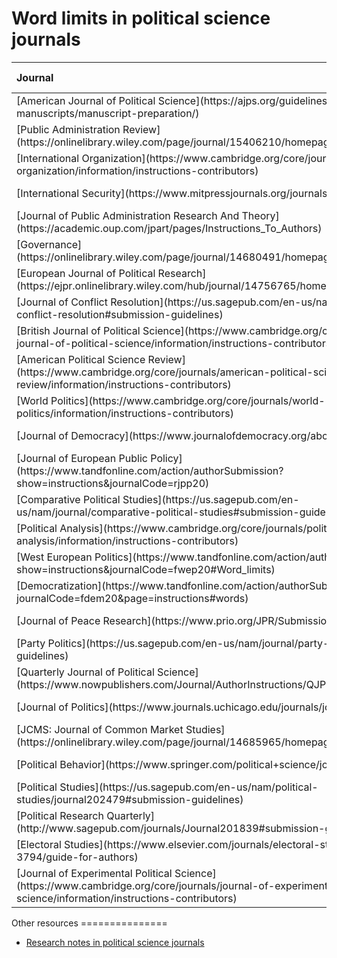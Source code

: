 Word limits in political science journals
=========================================

<table class="table" style="width: auto !important; margin-left: auto; margin-right: auto;">
<thead>
<tr>
<th style="text-align:left;">
Journal
</th>
<th style="text-align:left;">
Long article
</th>
<th style="text-align:left;">
Short article
</th>
<th style="text-align:left;">
Review
</th>
<th style="text-align:right;">
Impact factor
</th>
</tr>
</thead>
<tbody>
<tr>
<td style="text-align:left;width: 60%; ">
[American Journal of Political
Science](https://ajps.org/guidelines-for-manuscripts/manuscript-preparation/)
</td>
<td style="text-align:left;">
10,000 words
</td>
<td style="text-align:left;">
</td>
<td style="text-align:left;">
</td>
<td style="text-align:right;">
5.22
</td>
</tr>
<tr>
<td style="text-align:left;width: 60%; ">
[Public Administration
Review](https://onlinelibrary.wiley.com/page/journal/15406210/homepage/forauthors.html)
</td>
<td style="text-align:left;">
8,000 words
</td>
<td style="text-align:left;">
3,000 words
</td>
<td style="text-align:left;">
</td>
<td style="text-align:right;">
4.59
</td>
</tr>
<tr>
<td style="text-align:left;width: 60%; ">
[International
Organization](https://www.cambridge.org/core/journals/international-organization/information/instructions-contributors)
</td>
<td style="text-align:left;">
14,000 words
</td>
<td style="text-align:left;">
8,000 words
</td>
<td style="text-align:left;">
14,000 words
</td>
<td style="text-align:right;">
4.52
</td>
</tr>
<tr>
<td style="text-align:left;width: 60%; ">
[International
Security](https://www.mitpressjournals.org/journals/isec/sub)
</td>
<td style="text-align:left;">
15,000 words
</td>
<td style="text-align:left;">
</td>
<td style="text-align:left;">
</td>
<td style="text-align:right;">
4.13
</td>
</tr>
<tr>
<td style="text-align:left;width: 60%; ">
[Journal of Public Administration Research And
Theory](https://academic.oup.com/jpart/pages/Instructions_To_Authors)
</td>
<td style="text-align:left;">
12,000 words
</td>
<td style="text-align:left;">
</td>
<td style="text-align:left;">
</td>
<td style="text-align:right;">
3.91
</td>
</tr>
<tr>
<td style="text-align:left;width: 60%; ">
[Governance](https://onlinelibrary.wiley.com/page/journal/14680491/homepage/forauthors.html)
</td>
<td style="text-align:left;">
9,000 words
</td>
<td style="text-align:left;">
</td>
<td style="text-align:left;">
</td>
<td style="text-align:right;">
3.83
</td>
</tr>
<tr>
<td style="text-align:left;width: 60%; ">
[European Journal of Political
Research](https://ejpr.onlinelibrary.wiley.com/hub/journal/14756765/homepage/forauthors.html)
</td>
<td style="text-align:left;">
10,000 words
</td>
<td style="text-align:left;">
5,000 words
</td>
<td style="text-align:left;">
5,000 words
</td>
<td style="text-align:right;">
3.58
</td>
</tr>
<tr>
<td style="text-align:left;width: 60%; ">
[Journal of Conflict
Resolution](https://us.sagepub.com/en-us/nam/journal/journal-conflict-resolution#submission-guidelines)
</td>
<td style="text-align:left;">
11,000 words
</td>
<td style="text-align:left;">
</td>
<td style="text-align:left;">
</td>
<td style="text-align:right;">
3.49
</td>
</tr>
<tr>
<td style="text-align:left;width: 60%; ">
[British Journal of Political
Science](https://www.cambridge.org/core/journals/british-journal-of-political-science/information/instructions-contributors)
</td>
<td style="text-align:left;">
10,000 words
</td>
<td style="text-align:left;">
4,000 words
</td>
<td style="text-align:left;">
12,000 words
</td>
<td style="text-align:right;">
3.33
</td>
</tr>
<tr>
<td style="text-align:left;width: 60%; ">
[American Political Science
Review](https://www.cambridge.org/core/journals/american-political-science-review/information/instructions-contributors)
</td>
<td style="text-align:left;">
12,000 words
</td>
<td style="text-align:left;">
4,000 words
</td>
<td style="text-align:left;">
</td>
<td style="text-align:right;">
3.25
</td>
</tr>
<tr>
<td style="text-align:left;width: 60%; ">
[World
Politics](https://www.cambridge.org/core/journals/world-politics/information/instructions-contributors)
</td>
<td style="text-align:left;">
12,500 words
</td>
<td style="text-align:left;">
</td>
<td style="text-align:left;">
12,500 words
</td>
<td style="text-align:right;">
3.25
</td>
</tr>
<tr>
<td style="text-align:left;width: 60%; ">
[Journal of
Democracy](https://www.journalofdemocracy.org/about/submissions/)
</td>
<td style="text-align:left;">
6,500 words
</td>
<td style="text-align:left;">
</td>
<td style="text-align:left;">
</td>
<td style="text-align:right;">
3.05
</td>
</tr>
<tr>
<td style="text-align:left;width: 60%; ">
[Journal of European Public
Policy](https://www.tandfonline.com/action/authorSubmission?show=instructions&journalCode=rjpp20)
</td>
<td style="text-align:left;">
8,000 words
</td>
<td style="text-align:left;">
</td>
<td style="text-align:left;">
5,000 words
</td>
<td style="text-align:right;">
2.99
</td>
</tr>
<tr>
<td style="text-align:left;width: 60%; ">
[Comparative Political
Studies](https://us.sagepub.com/en-us/nam/journal/comparative-political-studies#submission-guidelines)
</td>
<td style="text-align:left;">
12,000 words
</td>
<td style="text-align:left;">
</td>
<td style="text-align:left;">
</td>
<td style="text-align:right;">
2.92
</td>
</tr>
<tr>
<td style="text-align:left;width: 60%; ">
[Political
Analysis](https://www.cambridge.org/core/journals/political-analysis/information/instructions-contributors)
</td>
<td style="text-align:left;">
30 pages
</td>
<td style="text-align:left;">
3,000 words
</td>
<td style="text-align:left;">
</td>
<td style="text-align:right;">
2.59
</td>
</tr>
<tr>
<td style="text-align:left;width: 60%; ">
[West European
Politics](https://www.tandfonline.com/action/authorSubmission?show=instructions&journalCode=fwep20#Word_limits)
</td>
<td style="text-align:left;">
8,000 words
</td>
<td style="text-align:left;">
3,000 words
</td>
<td style="text-align:left;">
</td>
<td style="text-align:right;">
2.54
</td>
</tr>
<tr>
<td style="text-align:left;width: 60%; ">
[Democratization](https://www.tandfonline.com/action/authorSubmission?journalCode=fdem20&page=instructions#words)
</td>
<td style="text-align:left;">
9,000 words
</td>
<td style="text-align:left;">
</td>
<td style="text-align:left;">
</td>
<td style="text-align:right;">
2.50
</td>
</tr>
<tr>
<td style="text-align:left;width: 60%; ">
[Journal of Peace
Research](https://www.prio.org/JPR/SubmissionsAndEnquiries/)
</td>
<td style="text-align:left;">
10,000 words
</td>
<td style="text-align:left;">
6,000 words
</td>
<td style="text-align:left;">
5,000 words
</td>
<td style="text-align:right;">
2.42
</td>
</tr>
<tr>
<td style="text-align:left;width: 60%; ">
[Party
Politics](https://us.sagepub.com/en-us/nam/journal/party-politics#submission-guidelines)
</td>
<td style="text-align:left;">
8,000 words
</td>
<td style="text-align:left;">
4,000 words
</td>
<td style="text-align:left;">
</td>
<td style="text-align:right;">
2.32
</td>
</tr>
<tr>
<td style="text-align:left;width: 60%; ">
[Quarterly Journal of Political
Science](https://www.nowpublishers.com/Journal/AuthorInstructions/QJPS)
</td>
<td style="text-align:left;">
No limit
</td>
<td style="text-align:left;">
</td>
<td style="text-align:left;">
</td>
<td style="text-align:right;">
2.13
</td>
</tr>
<tr>
<td style="text-align:left;width: 60%; ">
[Journal of
Politics](https://www.journals.uchicago.edu/journals/jop/instruct)
</td>
<td style="text-align:left;">
35 pages
</td>
<td style="text-align:left;">
10 pages
</td>
<td style="text-align:left;">
</td>
<td style="text-align:right;">
2.10
</td>
</tr>
<tr>
<td style="text-align:left;width: 60%; ">
[JCMS: Journal of Common Market
Studies](https://onlinelibrary.wiley.com/page/journal/14685965/homepage/forauthors.html#1.3)
</td>
<td style="text-align:left;">
8,500 words
</td>
<td style="text-align:left;">
5,000 words
</td>
<td style="text-align:left;">
</td>
<td style="text-align:right;">
2.09
</td>
</tr>
<tr>
<td style="text-align:left;width: 60%; ">
[Political
Behavior](https://www.springer.com/political+science/journal/11109)
</td>
<td style="text-align:left;">
35 pages
</td>
<td style="text-align:left;">
</td>
<td style="text-align:left;">
</td>
<td style="text-align:right;">
1.88
</td>
</tr>
<tr>
<td style="text-align:left;width: 60%; ">
[Political
Studies](https://us.sagepub.com/en-us/nam/political-studies/journal202479#submission-guidelines)
</td>
<td style="text-align:left;">
10,000 words
</td>
<td style="text-align:left;">
</td>
<td style="text-align:left;">
</td>
<td style="text-align:right;">
1.71
</td>
</tr>
<tr>
<td style="text-align:left;width: 60%; ">
[Political Research
Quarterly](http://www.sagepub.com/journals/Journal201839#submission-guidelines)
</td>
<td style="text-align:left;">
10,000 words
</td>
<td style="text-align:left;">
</td>
<td style="text-align:left;">
</td>
<td style="text-align:right;">
1.52
</td>
</tr>
<tr>
<td style="text-align:left;width: 60%; ">
[Electoral
Studies](https://www.elsevier.com/journals/electoral-studies/0261-3794/guide-for-authors)
</td>
<td style="text-align:left;">
10,000 words
</td>
<td style="text-align:left;">
6,000 words
</td>
<td style="text-align:left;">
</td>
<td style="text-align:right;">
1.20
</td>
</tr>
<tr>
<td style="text-align:left;width: 60%; ">
[Journal of Experimental Political
Science](https://www.cambridge.org/core/journals/journal-of-experimental-political-science/information/instructions-contributors)
</td>
<td style="text-align:left;">
4,000 words
</td>
<td style="text-align:left;">
1,000 words
</td>
<td style="text-align:left;">
</td>
<td style="text-align:right;">
NA
</td>
</tr>
</tbody>
</table>
Other resources
===============

-   [Research notes in political science
    journals](https://resulumit.com/blog/polisci-research-notes/)

